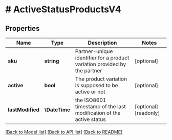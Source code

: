 # # ActiveStatusProductsV4

## Properties

Name | Type | Description | Notes
------------ | ------------- | ------------- | -------------
**sku** | **string** | Partner-unique identifier for a product variation provided by the partner | [optional]
**active** | **bool** | The product variation is supposed to be active or not | [optional]
**lastModified** | **\DateTime** | the ISO8601 timestamp of the last modification of the active status | [optional] [readonly]

[[Back to Model list]](../../README.md#models) [[Back to API list]](../../README.md#endpoints) [[Back to README]](../../README.md)
